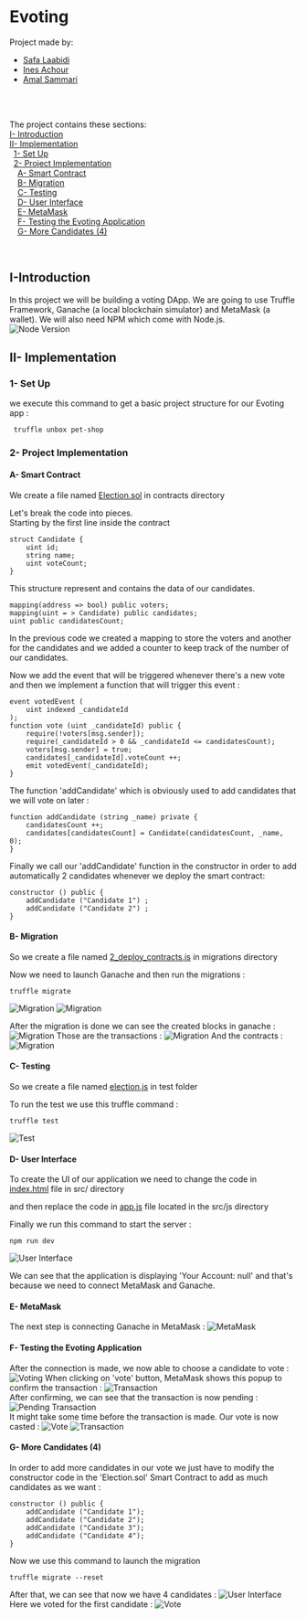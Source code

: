 # Evoting

Project made by: 
- [Safa Laabidi](https://github.com/safa-abidi) 
- [Ines Achour](https://github.com/inesachour)
- [Amal Sammari](https://github.com/Amal1999)
<br/>
<br/>

The project contains these sections:<br/>
[I- Introduction](https://github.com/safa-abidi/Lab2-Eth-Evoting#i-introduction)<br/>
[II- Implementation](https://github.com/safa-abidi/Lab2-Eth-Evoting#ii--implementation)<br/>
&ensp;[1- Set Up](https://github.com/safa-abidi/Lab2-Eth-Evoting#1--set-up)<br/>
&ensp;[2- Project Implementation](https://github.com/safa-abidi/Lab2-Eth-Evoting#2--project-implementation)<br/>
&ensp;&ensp;[A- Smart Contract](https://github.com/safa-abidi/Lab2-Eth-Evoting#a--smart-contract)<br/>
&ensp;&ensp;[B- Migration](https://github.com/safa-abidi/Lab2-Eth-Evoting#b--migration)<br/>
&ensp;&ensp;[C- Testing](https://github.com/safa-abidi/Lab2-Eth-Evoting#c--testing)<br/>
&ensp;&ensp;[D- User Interface](https://github.com/safa-abidi/Lab2-Eth-Evoting#d--user-interface)<br/>
&ensp;&ensp;[E- MetaMask](https://github.com/safa-abidi/Lab2-Eth-Evoting#e--metamask)<br/>
&ensp;&ensp;[F- Testing the Evoting Application](https://github.com/safa-abidi/Lab2-Eth-Evoting#f--testing-the-evoting-application)<br/>
&ensp;&ensp;[G- More Candidates (4)](https://github.com/safa-abidi/Lab2-Eth-Evoting#g--adding-candidates-4)<br/>

<br/>

## I-Introduction
In this project we will be building a voting DApp.
We are going to use Truffle Framework, Ganache (a local blockchain simulator) and MetaMask (a wallet).
We will also need NPM which come with Node.js. </br>
![Node Version](/screenshots/node_version.png "Node Version")

## II- Implementation
### 1- Set Up
we execute this command to get a basic project structure for our Evoting app :
```
 truffle unbox pet-shop 
```

### 2- Project Implementation

#### A- Smart Contract

We create a file named [Election.sol](https://github.com/safa-abidi/Lab2-Eth-Evoting/blob/main/contracts/Election.sol) in contracts directory

Let's break the code into pieces. <br/>
Starting by the first line inside the contract 

```
struct Candidate {
    uint id;
    string name;
    uint voteCount;
}
``` 
This structure represent and contains the data of our candidates.

```
mapping(address => bool) public voters;
mapping(uint = > Candidate) public candidates;
uint public candidatesCount;
```
In the previous code we created a mapping to store the voters and another for the candidates and we added a counter to keep track of the number of our candidates.

Now we add the event that will be triggered whenever there's a new vote and then we implement a function that will trigger this event :
```
event votedEvent (
    uint indexed _candidateId
);
function vote (uint _candidateId) public {
    require(!voters[msg.sender]);
    require(_candidateId > 0 && _candidateId <= candidatesCount);
    voters[msg.sender] = true;
    candidates[_candidateId].voteCount ++;
    emit votedEvent(_candidateId);
}
```

The function 'addCandidate' which is obviously used to add candidates that we will vote on later :
```
function addCandidate (string _name) private {
    candidatesCount ++;
    candidates[candidatesCount] = Candidate(candidatesCount, _name, 0);
}
```

Finally we call our 'addCandidate' function in the constructor in order to add automatically 2 candidates whenever we deploy the smart contract: 
```
constructor () public {
    addCandidate ("Candidate 1") ;
    addCandidate ("Candidate 2") ;
}
```

#### B- Migration
So we create a file named [2_deploy_contracts.js](https://github.com/safa-abidi/Lab2-Eth-Evoting/blob/main/migrations/2%20deploy%20contracts.js) in migrations directory <br/>

Now we need to launch Ganache and then run the migrations :
```
truffle migrate
```
![Migration](/screenshots/migration1.png "Migration")
![Migration](/screenshots/migration2.png "Migration")

After the migration is done we can see the created blocks in ganache :
![Migration](/screenshots/ganache_after_migration1.png "Migration")
Those are the transactions :
![Migration](/screenshots/ganache_after_migration2.png "Migration")
And the contracts :
![Migration](/screenshots/ganache_after_migration3.png "Migration")

#### C- Testing
So we create a file named [election.js](https://github.com/safa-abidi/Lab2-Eth-Evoting/blob/main/test/election.js) in test folder <br/>

To run the test we use this truffle command :
```
truffle test
```
![Test](/screenshots/test2.png "Test")

#### D- User Interface
To create the UI of our application we need to change the code in [index.html](https://github.com/safa-abidi/Lab2-Eth-Evoting/blob/main/src/index.htmls) file in src/ directory

and then replace the code in [app.js](https://github.com/safa-abidi/Lab2-Eth-Evoting/blob/main/src/js/app.js) file located in the src/js directory

Finally we run this command to start the server :
```
npm run dev
```
![User Interface](/screenshots/user_interface_2c.png "User Interface")

We can see that the application is displaying 'Your Account: null' and that's because we need to connect MetaMask and Ganache.

#### E- MetaMask
The next step is connecting Ganache in MetaMask :
![MetaMask](/screenshots/metamsk_account.png "MetaMask")

#### F- Testing the Evoting Application
After the connection is made, we now able to choose a candidate to vote :
![Voting](/screenshots/vote_screen.png "Voting")
When clicking on 'vote' button, MetaMask shows this popup to confirm the transaction :
![Transaction](/screenshots/transaction.png "Transaction")
</br>
After confirming, we can see that the transaction is now pending :
</br>
![Pending Transaction](/screenshots/transaction2.png "Pending Transaction")
</br>
It might take some time before the transaction is made. 
Our vote is now casted :
![Vote](/screenshots/vote_succes_2c.png "Vote")
![Transaction](/screenshots/transaction_success_2c.png "Transaction")

#### G- More Candidates (4)
In order to add more candidates in our vote we just have to modify the constructor code in the 'Election.sol' Smart Contract to add as much candidates as we want :
```
constructor () public {
    addCandidate ("Candidate 1");
    addCandidate ("Candidate 2");
    addCandidate ("Candidate 3");
    addCandidate ("Candidate 4");
}
```

Now we use this command to launch the migration
```
truffle migrate --reset
```
After that, we can see that now we have 4 candidates :
![User Interface](/screenshots/user_interface_4c.png "User Interface")
Here we voted for the first candidate :
![Vote](/screenshots/vote_success_4c.png "Vote")

